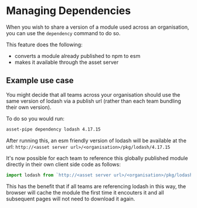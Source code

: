 # Managing Dependencies

When you wish to share a version of a module used across an organisation, you can use the `dependency` command to do so.

This feature does the following:

-   converts a module already published to npm to esm
-   makes it available through the asset server

## Example use case

You might decide that all teams across your organisation should use the same version of lodash via a publish url (rather than each team bundling their own version).

To do so you would run:

```sh
asset-pipe dependency lodash 4.17.15
```

After running this, an esm friendly version of lodash will be available at the url:
`http://<asset server url>/<organisation>/pkg/lodash/4.17.15`

It's now possible for each team to reference this globally published module directly in their
own client side code as follows:

```js
import lodash from `http://<asset server url>/<organisation>/pkg/lodash/4.17.15`;
```

This has the benefit that if all teams are referencing lodash in this way, the browser will cache the module the first time it encouters it and all subsequent pages will not need to download it again.
